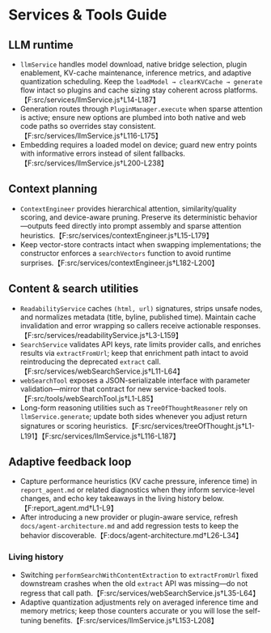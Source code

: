 # Services & Tools Guide

## LLM runtime

- `llmService` handles model download, native bridge selection, plugin enablement, KV-cache maintenance, inference metrics, and adaptive quantization scheduling. Keep the `loadModel → clearKVCache → generate` flow intact so plugins and cache sizing stay coherent across platforms.【F:src/services/llmService.js†L14-L187】
- Generation routes through `PluginManager.execute` when sparse attention is active; ensure new options are plumbed into both native and web code paths so overrides stay consistent.【F:src/services/llmService.js†L116-L175】
- Embedding requires a loaded model on device; guard new entry points with informative errors instead of silent fallbacks.【F:src/services/llmService.js†L200-L238】

## Context planning

- `ContextEngineer` provides hierarchical attention, similarity/quality scoring, and device-aware pruning. Preserve its deterministic behavior—outputs feed directly into prompt assembly and sparse attention heuristics.【F:src/services/contextEngineer.js†L15-L179】
- Keep vector-store contracts intact when swapping implementations; the constructor enforces a `searchVectors` function to avoid runtime surprises.【F:src/services/contextEngineer.js†L182-L200】

## Content & search utilities

- `ReadabilityService` caches `(html, url)` signatures, strips unsafe nodes, and normalizes metadata (title, byline, published time). Maintain cache invalidation and error wrapping so callers receive actionable responses.【F:src/services/readabilityService.js†L3-L159】
- `SearchService` validates API keys, rate limits provider calls, and enriches results via `extractFromUrl`; keep that enrichment path intact to avoid reintroducing the deprecated `extract` call.【F:src/services/webSearchService.js†L11-L64】
- `webSearchTool` exposes a JSON-serializable interface with parameter validation—mirror that contract for new service-backed tools.【F:src/tools/webSearchTool.js†L1-L85】
- Long-form reasoning utilities such as `TreeOfThoughtReasoner` rely on `llmService.generate`; update both sides whenever you adjust return signatures or scoring heuristics.【F:src/services/treeOfThought.js†L1-L191】【F:src/services/llmService.js†L116-L187】

## Adaptive feedback loop

- Capture performance heuristics (KV cache pressure, inference time) in `report_agent.md` or related diagnostics when they inform service-level changes, and echo key takeaways in the living history below.【F:report_agent.md†L1-L9】
- After introducing a new provider or plugin-aware service, refresh `docs/agent-architecture.md` and add regression tests to keep the behavior discoverable.【F:docs/agent-architecture.md†L26-L34】

### Living history

- Switching `performSearchWithContentExtraction` to `extractFromUrl` fixed downstream crashes when the old `extract` API was missing—do not regress that call path.【F:src/services/webSearchService.js†L35-L64】
- Adaptive quantization adjustments rely on averaged inference time and memory metrics; keep those counters accurate or you will lose the self-tuning benefits.【F:src/services/llmService.js†L153-L208】
